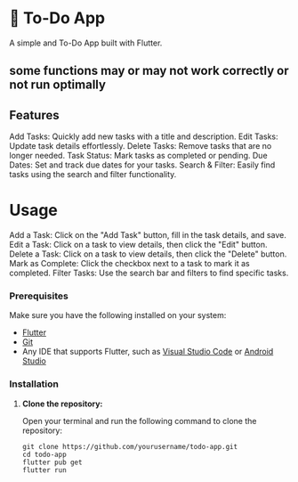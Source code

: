 # 📝 To-Do App
A simple and To-Do App built with Flutter.

## some functions may or may not work correctly or not run optimally

## Features
Add Tasks: Quickly add new tasks with a title and description.
Edit Tasks: Update task details effortlessly.
Delete Tasks: Remove tasks that are no longer needed.
Task Status: Mark tasks as completed or pending.
Due Dates: Set and track due dates for your tasks.
Search & Filter: Easily find tasks using the search and filter functionality.

# Usage
Add a Task: Click on the "Add Task" button, fill in the task details, and save.
Edit a Task: Click on a task to view details, then click the "Edit" button.
Delete a Task: Click on a task to view details, then click the "Delete" button.
Mark as Complete: Click the checkbox next to a task to mark it as completed.
Filter Tasks: Use the search bar and filters to find specific tasks.

### Prerequisites

Make sure you have the following installed on your system:

- [Flutter](https://flutter.dev/docs/get-started/install)
- [Git](https://git-scm.com/)
- Any IDE that supports Flutter, such as [Visual Studio Code](https://code.visualstudio.com/) or [Android Studio](https://developer.android.com/studio)

### Installation

1. **Clone the repository:**

   Open your terminal and run the following command to clone the repository:

   ```
   git clone https://github.com/yourusername/todo-app.git
   cd todo-app
   flutter pub get
   flutter run
   ```
